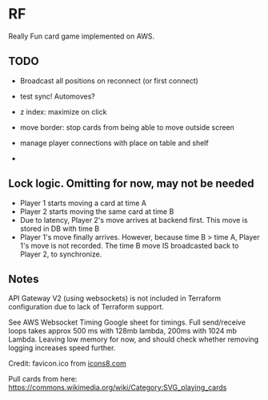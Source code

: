 # RF
Really Fun card game implemented on AWS. 



## TODO
- Broadcast all positions on reconnect (or first connect)
- test sync! Automoves?

- z index: maximize on click
- move border: stop cards from being able to move outside screen
- manage player connections with place on table and shelf
- 


## Lock logic. Omitting for now, may not be needed

- Player 1 starts moving a card at time A
- Player 2 starts moving the same card at time B
- Due to latency, Player 2's move arrives at backend first. This move is stored in DB with time B
- Player 1's move finally arrives. However, because time B > time A, Player 1's move is not recorded. The time B move IS broadcasted back to Player 2, to synchronize.

## Notes

API Gateway V2 (using websockets) is not included in Terraform configuration due to lack of Terraform support.

See AWS Websocket Timing Google sheet for timings.
Full send/receive loops takes approx 500 ms with 128mb lambda,
200ms with 1024 mb Lambda. Leaving low memory for now, and should check
whether removing logging increases speed further.

Credit: favicon.ico from [icons8.com](icons8.com)


Pull cards from here:
https://commons.wikimedia.org/wiki/Category:SVG_playing_cards